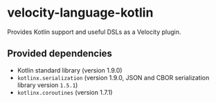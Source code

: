 # velocity-language-kotlin

Provides Kotlin support and useful DSLs as a Velocity plugin.

## Provided dependencies

* Kotlin standard library (version 1.9.0)
* `kotlinx.serialization` (version 1.9.0, JSON and CBOR serialization library version `1.5.1`)
* `kotlinx.coroutines` (version 1.7.1)
